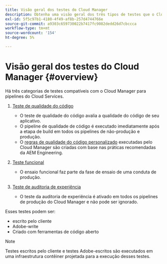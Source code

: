 ```yaml
---
title: Visão geral dos testes do Cloud Manager
description: Obtenha uma visão geral dos três tipos de testes que o Cloud Manager executa automaticamente para garantir a qualidade de seu código personalizado.
exl-id: 5f5c97b1-4180-4f49-af8b-257d4744766e
source-git-commit: a9303c659730022b7417fc9082dedd26d7cbccca
workflow-type: tm+mt
source-wordcount: '154'
ht-degree: 5%

---
```



# Visão geral dos testes do Cloud Manager {#overview}

Há três categorias de testes compatíveis com o Cloud Manager para pipelines do Cloud Services.

1. [Teste de qualidade do código](/help/implementing/cloud-manager/code-quality-testing.md)

   * O teste de qualidade do código avalia a qualidade do código de seu aplicativo.
   * O pipeline de qualidade de código é executado imediatamente após a etapa de build em todos os pipelines de não-produção e produção.
   * O [regras de qualidade do código personalizado](/help/implementing/cloud-manager/custom-code-quality-rules.md) executadas pelo Cloud Manager são criadas com base nas práticas recomendadas da AEM Engineering.

1. [Teste funcional](/help/implementing/cloud-manager/functional-testing.md)

   * O ensaio funcional faz parte da fase de ensaio de uma conduta de produção.

1. [Teste de auditoria de experiência](/help/implementing/cloud-manager/experience-audit-testing.md)

   * O teste da auditoria de experiência é ativado em todos os pipelines de produção do Cloud Manager e não pode ser ignorado.

Esses testes podem ser:

* escrito pelo cliente
* Adobe-write
* Criado com ferramentas de código aberto

>[!NOTE]
>
> Testes escritos pelo cliente e testes Adobe-escritos são executados em uma infraestrutura contêiner projetada para a execução desses testes.
